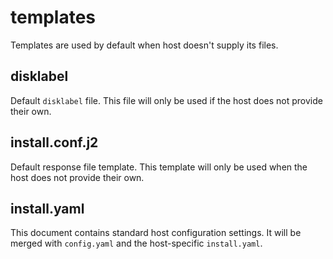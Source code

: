 # templates

Templates are used by default when host doesn't supply its files.

## disklabel

Default `disklabel` file. This file will only be used if the host does
not provide their own.

## install.conf.j2

Default response file template. This template will only be used when
the host does not provide their own.

## install.yaml

This document contains standard host configuration settings. It will
be merged with `config.yaml` and the host-specific `install.yaml`.

